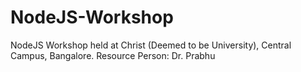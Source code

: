 # NodeJS-Workshop
NodeJS Workshop held at Christ (Deemed to be University), Central Campus, Bangalore. Resource Person: Dr. Prabhu
